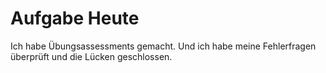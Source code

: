 # Aufgabe Heute

Ich habe Übungsassessments gemacht. Und ich habe meine Fehlerfragen überprüft und die Lücken geschlossen.
